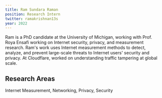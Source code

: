 ```yaml
---
title: Ram Sundara Raman
position: Research Intern
twitter: ramakrishnan13s
year: 2022
---
```


Ram is a PhD candidate at the University of Michigan, working with Prof. Roya Ensafi working on Internet security, privacy, and measurement research. Ram's work uses Internet measurement methods to detect, analyze, and prevent large-scale threats to Internet users' security and privacy. At Cloudflare, worked on understanding traffic tampering at global scale.

## Research Areas

Internet Measurement, Networking, Privacy, Security
